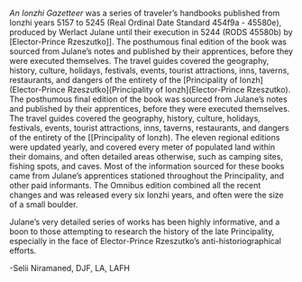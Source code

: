 *An Ionzhi Gazetteer* was a series of traveler’s handbooks published from Ionzhi years 5157 to 5245 (Real Ordinal Date Standard 454f9a - 45580e), produced by Werlact Julane until their execution in 5244 (RODS 45580b) by [Elector-Prince Rzeszutko]]. The posthumous final edition of the book was sourced from Julane’s notes and published by their apprentices, before they were executed themselves. The travel guides covered the geography, history, culture, holidays, festivals, events, tourist attractions, inns, taverns, restaurants, and dangers of the entirety of the [Principality of Ionzh](Elector-Prince Rzeszutko](Principality of Ionzh](Elector-Prince Rzeszutko). The posthumous final edition of the book was sourced from Julane’s notes and published by their apprentices, before they were executed themselves. The travel guides covered the geography, history, culture, holidays, festivals, events, tourist attractions, inns, taverns, restaurants, and dangers of the entirety of the [[Principality of Ionzh). The eleven regional editions were updated yearly, and covered every meter of populated land within their domains, and often detailed areas otherwise, such as camping sites, fishing spots, and caves. Most of the information sourced for these books came from Julane’s apprentices stationed throughout the Principality, and other paid informants. The Omnibus edition combined all the recent changes and was released every six Ionzhi years, and often were the size of a small boulder. 

Julane’s very detailed series of works has been highly informative, and a boon to those attempting to research the history of the late Principality, especially in the face of Elector-Prince Rzeszutko’s anti-historiographical efforts.

-Selii Niramaned, DJF, LA, LAFH